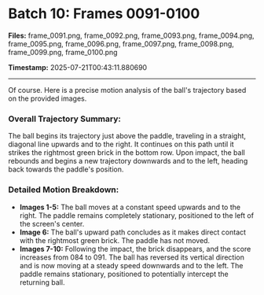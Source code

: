 # Batch 10: Frames 0091-0100

**Files:** frame_0091.png, frame_0092.png, frame_0093.png, frame_0094.png, frame_0095.png, frame_0096.png, frame_0097.png, frame_0098.png, frame_0099.png, frame_0100.png

**Timestamp:** 2025-07-21T00:43:11.880690

---

Of course. Here is a precise motion analysis of the ball's trajectory based on the provided images.

### Overall Trajectory Summary:
The ball begins its trajectory just above the paddle, traveling in a straight, diagonal line upwards and to the right. It continues on this path until it strikes the rightmost green brick in the bottom row. Upon impact, the ball rebounds and begins a new trajectory downwards and to the left, heading back towards the paddle's position.

### Detailed Motion Breakdown:
*   **Images 1-5:** The ball moves at a constant speed upwards and to the right. The paddle remains completely stationary, positioned to the left of the screen's center.
*   **Image 6:** The ball's upward path concludes as it makes direct contact with the rightmost green brick. The paddle has not moved.
*   **Images 7-10:** Following the impact, the brick disappears, and the score increases from 084 to 091. The ball has reversed its vertical direction and is now moving at a steady speed downwards and to the left. The paddle remains stationary, positioned to potentially intercept the returning ball.
